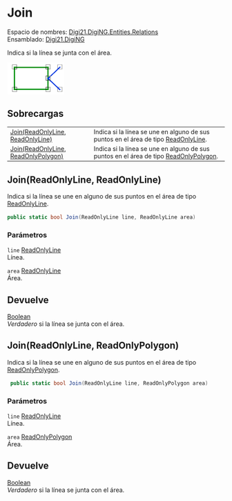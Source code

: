 # Join

Espacio de nombres: [Digi21.DigiNG.Entities.Relations](/digi3d-net/programacion/.net/referencia/digi21.diging/digi21.diging.entities.relations/)\
Ensamblado: [Digi21.DigiNG](/digi3d-net/programacion/.net/referencia/digi21.diging.plugin/digi21.diging/)

Indica si la línea se junta con el área.

![Línea junta área](../../../../../../../../../.gitbook/assets/lineajuntaarea.png)

## Sobrecargas

|                                                                                  |                                                                                                                                                     |
| -------------------------------------------------------------------------------- | --------------------------------------------------------------------------------------------------------------------------------------------------- |
| [Join(ReadOnlyLine, ReadOnlyLine)](join.md#join-readonlyline-readonlyline)       | Indica si la línea se une en alguno de sus puntos en el área de tipo [ReadOnlyLine](/digi3d-net/programacion/.net/referencia/digi21.diging/digi21.diging.entities/clases/readonlyline/).       |
| [Join(ReadOnlyLine, ReadOnlyPolygon)](join.md#join-readonlyline-readonlypolygon) | Indica si la línea se une en alguno de sus puntos en el área de tipo [ReadOnlyPolygon](/digi3d-net/programacion/.net/referencia/digi21.diging/digi21.diging.entities/clases/readonlypolygon/). |

## Join(ReadOnlyLine, ReadOnlyLine)

Indica si la línea se une en alguno de sus puntos en el área de tipo [ReadOnlyLine](/digi3d-net/programacion/.net/referencia/digi21.diging/digi21.diging.entities/clases/readonlyline/).

```csharp
public static bool Join(ReadOnlyLine line, ReadOnlyLine area)
```

### Parámetros

`line` [ReadOnlyLine](/digi3d-net/programacion/.net/referencia/digi21.diging/digi21.diging.entities/clases/readonlyline/)\
Línea.

`area` [ReadOnlyLine](/digi3d-net/programacion/.net/referencia/digi21.diging/digi21.diging.entities/clases/readonlyline/)\
Área.

## Devuelve

[Boolean](https://docs.microsoft.com/en-us/dotnet/api/system.boolean?view=net-5.0)\
_Verdadero_ si la línea se junta con el área.

## Join(ReadOnlyLine, ReadOnlyPolygon)

Indica si la línea se une en alguno de sus puntos en el área de tipo [ReadOnlyPolygon](/digi3d-net/programacion/.net/referencia/digi21.diging/digi21.diging.entities/clases/readonlypolygon/).

```csharp
 public static bool Join(ReadOnlyLine line, ReadOnlyPolygon area)
```

### Parámetros

`line` [ReadOnlyLine](/digi3d-net/programacion/.net/referencia/digi21.diging/digi21.diging.entities/clases/readonlyline/)\
Línea.

`area` [ReadOnlyPolygon](/digi3d-net/programacion/.net/referencia/digi21.diging/digi21.diging.entities/clases/readonlypolygon/)\
Área.

## Devuelve

[Boolean](https://docs.microsoft.com/en-us/dotnet/api/system.boolean?view=net-5.0)\
_Verdadero_ si la línea se junta con el área.
